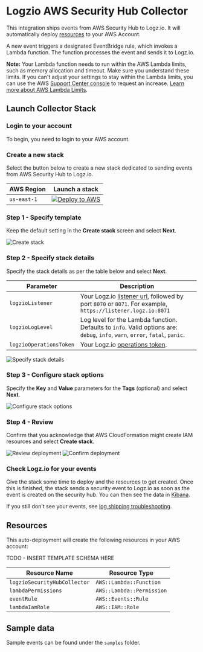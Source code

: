 # Logzio AWS Security Hub Collector

This integration ships events from AWS Security Hub to Logz.io. It will automatically deploy [resources](https://github.com/logzio/aws-security-hub/tree/main/collector#resources) to your AWS Account.

A new event triggers a designated EventBridge rule, which invokes a Lambda function. The function processes the event and sends it to Logz.io.

**Note:** Your Lambda function needs to run within the AWS Lambda limits, such as memory allocation and timeout. Make sure you understand these limits. If you can't adjust your settings to stay within the Lambda limits, you can use the AWS [Support Center console](https://console.aws.amazon.com/support/v1#/case/create?issueType=service-limit-increase) to request an increase. [Learn more about AWS Lambda Limits](https://docs.aws.amazon.com/lambda/latest/dg/limits.html).

## Launch Collector Stack

### Login to your account

To begin, you need to login to your AWS account.

### Create a new stack

Select the button below to create a new stack dedicated to sending events from AWS Security Hub to Logz.io.

| AWS Region | Launch a stack |
| --- | --- |
| `us-east-1` | [![Deploy to AWS](https://dytvr9ot2sszz.cloudfront.net/logz-docs/lights/LightS-button.png)](https://console.aws.amazon.com/cloudformation/home?region=us-east-1#/stacks/new?stackName=logzio-security-hub-collector&templateURL=https://logzio-aws-integrations-us-east-1.s3.amazonaws.com/aws-security-hub-collector/0.0.1/template.yaml) |

### Step 1 - Specify template

Keep the default setting in the **Create stack** screen and select **Next**.

![Create stack](https://dytvr9ot2sszz.cloudfront.net/logz-docs/aws/security-hub-step1.png)


### Step 2 - Specify stack details

Specify the stack details as per the table below and select **Next**.

| Parameter | Description |
| --- | --- |
| `logzioListener` | Your Logz.io [listener url](https://docs.logz.io/user-guide/accounts/account-region.html), followed by port `8070` or `8071`. For example, `https://listener.logz.io:8071` |
| `logzioLogLevel` | Log level for the Lambda function. Defaults to `info`. Valid options are: `debug`, `info`, `warn`, `error`, `fatal`, `panic`. |
| `logzioOperationsToken` | Your Logz.io [operations token](https://app.logz.io/#/dashboard/settings/general). |

![Specify stack details](https://dytvr9ot2sszz.cloudfront.net/logz-docs/aws/security-hub-step2.png)

### Step 3 - Configure stack options

Specify the **Key** and **Value** parameters for the **Tags** (optional) and select **Next**.

![Configure stack options](https://dytvr9ot2sszz.cloudfront.net/logz-docs/aws/security-hub-step3.png)

### Step 4 - Review

Confirm that you acknowledge that AWS CloudFormation might create IAM resources and select **Create stack**.

![Review deployment](https://dytvr9ot2sszz.cloudfront.net/logz-docs/aws/security-hub-step4a.png)
![Confirm deployment](https://dytvr9ot2sszz.cloudfront.net/logz-docs/aws/security-hub-step4b.png)

### Check Logz.io for your events

Give the stack some time to deploy and the resources to get created. Once this is finished, the stack sends a security event to Logz.io as soon as the event is created on the security hub. You can then see the data in [Kibana](https://app.logz.io/#/dashboard/kibana).

If you still don't see your events, see [log shipping troubleshooting]({{site.baseurl}}/user-guide/log-shipping/log-shipping-troubleshooting.html).

## Resources

This auto-deployment will create the following resources in your AWS account:

TODO - INSERT TEMPLATE SCHEMA HERE

| Resource Name | Resource Type |
| --- | --- |
| `logzioSecurityHubCollector` | `AWS::Lambda::Function` |
| `lambdaPermissions` | `AWS::Lambda::Permission` |
| `eventRule` | `AWS::Events::Rule` |
| `lambdaIamRole` | `AWS::IAM::Role` |

## Sample data

Sample events can be found under the `samples` folder.